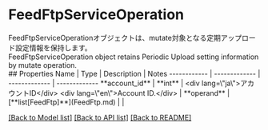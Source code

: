 # FeedFtpServiceOperation

<div lang=\"ja\">FeedFtpServiceOperationオブジェクトは、mutate対象となる定期アップロード設定情報を保持します。</div> <div lang=\"en\">FeedFtpServiceOperation object retains Periodic Upload setting information by mutate operation.</div> 
## Properties
Name | Type | Description | Notes
------------ | ------------- | ------------- | -------------
**account_id** | **int** | &lt;div lang&#x3D;\&quot;ja\&quot;&gt;アカウントID&lt;/div&gt; &lt;div lang&#x3D;\&quot;en\&quot;&gt;Account ID.&lt;/div&gt;  | 
**operand** | [**list[FeedFtp]**](FeedFtp.md) |  | 

[[Back to Model list]](../README.md#documentation-for-models) [[Back to API list]](../README.md#documentation-for-api-endpoints) [[Back to README]](../README.md)


